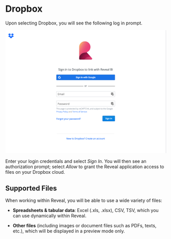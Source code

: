 # Dropbox

Upon selecting Dropbox, you will see the following log in prompt.

<img src="images/dropbox-login.png" alt="Dropbox login dialog" class="responsive-img"/>

Enter your login credentials and select *Sign In*.
You will then see an
authorization prompt; select *Allow* to grant the Reveal application access to files on your Dropbox cloud.

## Supported Files

When working within Reveal, you will be able to use a wide variety of
files:

  - **Spreadsheets & tabular data**: Excel (.xls, .xlsx), CSV, TSV, which you can use
    dynamically within Reveal.

  - **Other files** (including images or document files such as PDFs,
    texts, etc.), which will be displayed in a preview mode only.
